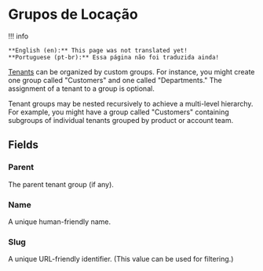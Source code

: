 # Grupos de Locação

!!! info

    **English (en):** This page was not translated yet!
    **Portuguese (pt-br):** Essa página não foi traduzida ainda!

[Tenants](./tenant.md) can be organized by custom groups. For instance, you might create one group called "Customers" and one called "Departments." The assignment of a tenant to a group is optional.

Tenant groups may be nested recursively to achieve a multi-level hierarchy. For example, you might have a group called "Customers" containing subgroups of individual tenants grouped by product or account team.

## Fields

### Parent

The parent tenant group (if any).

### Name

A unique human-friendly name.

### Slug

A unique URL-friendly identifier. (This value can be used for filtering.)
